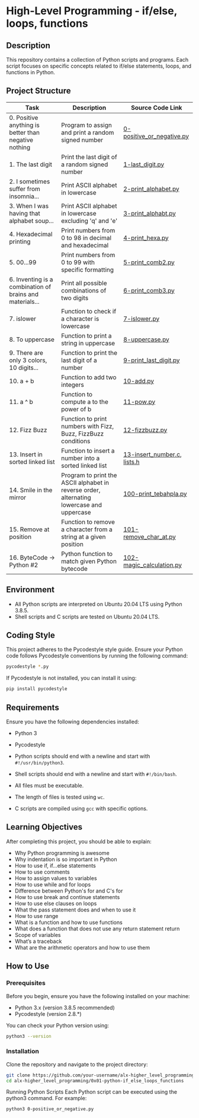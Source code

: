 # High-Level Programming - if/else, loops, functions

## Description

This repository contains a collection of Python scripts and programs. Each script focuses on specific concepts related to if/else statements, loops, and functions in Python.

## Project Structure

| Task | Description | Source Code Link |
| ---- | ----------- | ----------------- |
| 0. Positive anything is better than negative nothing | Program to assign and print a random signed number | [0-positive_or_negative.py](./0x01-python-if_else_loops_functions/0-positive_or_negative.py) |
| 1. The last digit | Print the last digit of a random signed number | [1-last_digit.py](./0x01-python-if_else_loops_functions/1-last_digit.py) |
| 2. I sometimes suffer from insomnia... | Print ASCII alphabet in lowercase | [2-print_alphabet.py](./0x01-python-if_else_loops_functions/2-print_alphabet.py) |
| 3. When I was having that alphabet soup... | Print ASCII alphabet in lowercase excluding 'q' and 'e' | [3-print_alphabt.py](./0x01-python-if_else_loops_functions/3-print_alphabt.py) |
| 4. Hexadecimal printing | Print numbers from 0 to 98 in decimal and hexadecimal | [4-print_hexa.py](./0x01-python-if_else_loops_functions/4-print_hexa.py) |
| 5. 00...99 | Print numbers from 0 to 99 with specific formatting | [5-print_comb2.py](./0x01-python-if_else_loops_functions/5-print_comb2.py) |
| 6. Inventing is a combination of brains and materials... | Print all possible combinations of two digits | [6-print_comb3.py](./0x01-python-if_else_loops_functions/6-print_comb3.py) |
| 7. islower | Function to check if a character is lowercase | [7-islower.py](./0x01-python-if_else_loops_functions/7-islower.py) |
| 8. To uppercase | Function to print a string in uppercase | [8-uppercase.py](./0x01-python-if_else_loops_functions/8-uppercase.py) |
| 9. There are only 3 colors, 10 digits... | Function to print the last digit of a number | [9-print_last_digit.py](./0x01-python-if_else_loops_functions/9-print_last_digit.py) |
| 10. a + b | Function to add two integers | [10-add.py](./0x01-python-if_else_loops_functions/10-add.py) |
| 11. a ^ b | Function to compute a to the power of b | [11-pow.py](./0x01-python-if_else_loops_functions/11-pow.py) |
| 12. Fizz Buzz | Function to print numbers with Fizz, Buzz, FizzBuzz conditions | [12-fizzbuzz.py](./0x01-python-if_else_loops_functions/12-fizzbuzz.py) |
| 13. Insert in sorted linked list | Function to insert a number into a sorted linked list | [13-insert_number.c](./0x01-python-if_else_loops_functions/13-insert_number.c), [lists.h](./0x01-python-if_else_loops_functions/lists.h) |
| 14. Smile in the mirror | Program to print the ASCII alphabet in reverse order, alternating lowercase and uppercase | [100-print_tebahpla.py](./0x01-python-if_else_loops_functions/100-print_tebahpla.py) |
| 15. Remove at position | Function to remove a character from a string at a given position | [101-remove_char_at.py](./0x01-python-if_else_loops_functions/101-remove_char_at.py) |
| 16. ByteCode -> Python #2 | Python function to match given Python bytecode | [102-magic_calculation.py](./0x01-python-if_else_loops_functions/102-magic_calculation.py) |

## Environment
- All Python scripts are interpreted on Ubuntu 20.04 LTS using Python 3.8.5.
- Shell scripts and C scripts are tested on Ubuntu 20.04 LTS.

## Coding Style

This project adheres to the Pycodestyle style guide. Ensure your Python code follows Pycodestyle conventions by running the following command:

```bash
pycodestyle *.py
```

If Pycodestyle is not installed, you can install it using:
```bash
pip install pycodestyle
```

## Requirements
Ensure you have the following dependencies installed:

- Python 3
- Pycodestyle

- Python scripts should end with a newline and start with `#!/usr/bin/python3`.
- Shell scripts should end with a newline and start with `#!/bin/bash`.
- All files must be executable.
- The length of files is tested using `wc`.
- C scripts are compiled using `gcc` with specific options.

## Learning Objectives
After completing this project, you should be able to explain:

- Why Python programming is awesome
- Why indentation is so important in Python
- How to use if, if...else statements
- How to use comments
- How to assign values to variables
- How to use while and for loops
- Difference between Python's for and C's for
- How to use break and continue statements
- How to use else clauses on loops
- What the pass statement does and when to use it
- How to use range
- What is a function and how to use functions
- What does a function that does not use any return statement return
- Scope of variables
- What’s a traceback
- What are the arithmetic operators and how to use them

## How to Use

### Prerequisites
Before you begin, ensure you have the following installed on your machine:
- Python 3.x (version 3.8.5 recommended)
- Pycodestyle (version 2.8.*)

You can check your Python version using:
```bash
python3 --version
```
### Installation
Clone the repository and navigate to the project directory:
```bash
git clone https://github.com/your-username/alx-higher_level_programming.git
cd alx-higher_level_programming/0x01-python-if_else_loops_functions
```

Running Python Scripts
Each Python script can be executed using the python3 command. For example:
```bash
python3 0-positive_or_negative.py
```
